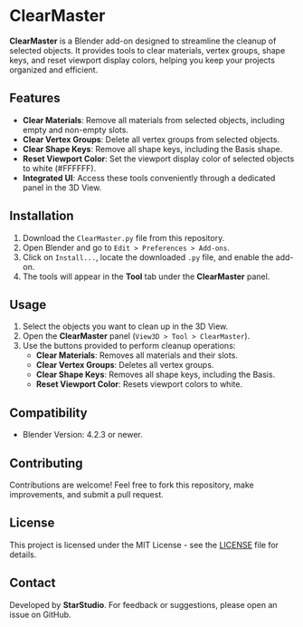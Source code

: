 # ClearMaster

**ClearMaster** is a Blender add-on designed to streamline the cleanup of selected objects. It provides tools to clear materials, vertex groups, shape keys, and reset viewport display colors, helping you keep your projects organized and efficient.

## Features
- **Clear Materials**: Remove all materials from selected objects, including empty and non-empty slots.
- **Clear Vertex Groups**: Delete all vertex groups from selected objects.
- **Clear Shape Keys**: Remove all shape keys, including the Basis shape.
- **Reset Viewport Color**: Set the viewport display color of selected objects to white (#FFFFFF).
- **Integrated UI**: Access these tools conveniently through a dedicated panel in the 3D View.

## Installation
1. Download the `ClearMaster.py` file from this repository.
2. Open Blender and go to `Edit > Preferences > Add-ons`.
3. Click on `Install...`, locate the downloaded `.py` file, and enable the add-on.
4. The tools will appear in the **Tool** tab under the **ClearMaster** panel.

## Usage
1. Select the objects you want to clean up in the 3D View.
2. Open the **ClearMaster** panel (`View3D > Tool > ClearMaster`).
3. Use the buttons provided to perform cleanup operations:
   - **Clear Materials**: Removes all materials and their slots.
   - **Clear Vertex Groups**: Deletes all vertex groups.
   - **Clear Shape Keys**: Removes all shape keys, including the Basis.
   - **Reset Viewport Color**: Resets viewport colors to white.

## Compatibility
- Blender Version: 4.2.3 or newer.

## Contributing
Contributions are welcome! Feel free to fork this repository, make improvements, and submit a pull request.

## License
This project is licensed under the MIT License - see the [LICENSE](LICENSE) file for details.

## Contact
Developed by **StarStudio**. For feedback or suggestions, please open an issue on GitHub.
